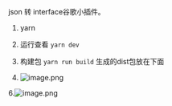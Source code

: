 

json 转 interface谷歌小插件。 

1. yarn 

2. 运行查看  `yarn dev`

3. 构建包 `yarn run build`  生成的dist包放在下面 

5. ![image.png](https://upload-images.jianshu.io/upload_images/5531021-87ef13a5b642e197.png?imageMogr2/auto-orient/strip%7CimageView2/2/w/1240)

6.![image.png](https://upload-images.jianshu.io/upload_images/5531021-1f608702ae7d40e3.png?imageMogr2/auto-orient/strip%7CimageView2/2/w/1240)

